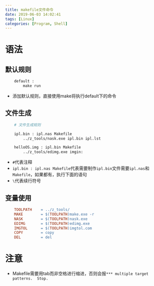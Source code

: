 ```yaml
---
title: makefile文件命令
date: 2019-06-03 14:02:41
tags: [Linux]
categories: [Program, Shell]
---
```


# 语法

## 默认规则

```makefile
    default :
        make run
```

- 添加默认规则，直接使用make将执行default下的命令

## 文件生成

```makefile
    # 文件生成规则

    ipl.bin : ipl.nas Makefile
        ../z_tools/nask.exe ipl.bin ipl.lst

    helloOS.img : ipl.bin Makefile
        ../z_tools/edimg.exe imgin:
```

- `#`代表注释
- `ipl.bin : ipl.nas Makefile`代表需要制作`ipl.bin`文件需要`ipl.nas`和`Makefile`，如果都有，执行下面的语句
- `\`代表续行符号

## 变量使用

```makefile
    TOOLPATH    = ../z_tools/
    MAKE        = $(TOOLPATH)make.exe -r
    NASK        = $(TOOLPATH)nask.exe
    EDIMG       = $(TOOLPATH)edimg.exe
    IMGTOL      = $(TOOLPATH)imgtol.com
    COPY        = copy
    DEL         = del
```

# 注意

- Makefile需要用tab而非空格进行缩进，否则会报`*** multiple target patterns.  Stop.`